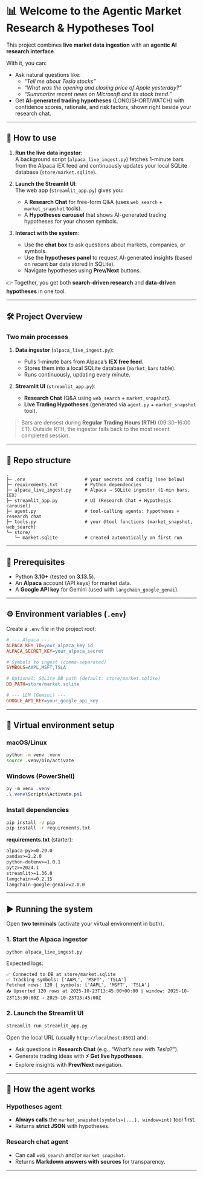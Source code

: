 # 📊 Welcome to the Agentic Market Research & Hypotheses Tool

This project combines **live market data ingestion** with an **agentic AI research interface**.

With it, you can:

- Ask natural questions like:
  - *“Tell me about Tesla stocks”*  
  - *“What was the opening and closing price of Apple yesterday?”*  
  - *“Summarize recent news on Microsoft and its stock trend.”*  
- Get **AI-generated trading hypotheses** (LONG/SHORT/WATCH) with confidence scores, rationale, and risk factors, shown right beside your research chat.

---

## 🚀 How to use

1. **Run the live data ingestor**:  
   A background script (`alpaca_live_ingest.py`) fetches 1-minute bars from the Alpaca IEX feed and continuously updates your local SQLite database (`store/market.sqlite`).

2. **Launch the Streamlit UI**:  
   The web app (`streamlit_app.py`) gives you:
   - A **Research Chat** for free-form Q&A (uses `web_search` + `market_snapshot` tools).  
   - A **Hypotheses carousel** that shows AI-generated trading hypotheses for your chosen symbols.

3. **Interact with the system**:
   - Use the **chat box** to ask questions about markets, companies, or symbols.  
   - Use the **hypotheses panel** to request AI-generated insights (based on recent bar data stored in SQLite).  
   - Navigate hypotheses using **Prev/Next** buttons.  

👉 Together, you get both **search-driven research** and **data-driven hypotheses** in one tool.

---

## 🛠️ Project Overview

### Two main processes

1. **Data ingestor** (`alpaca_live_ingest.py`):  
   - Pulls 1-minute bars from Alpaca’s **IEX free feed**.  
   - Stores them into a local SQLite database (`market_bars` table).  
   - Runs continuously, updating every minute.

2. **Streamlit UI** (`streamlit_app.py`):  
   - **Research Chat** (Q&A using `web_search` + `market_snapshot`).  
   - **Live Trading Hypotheses** (generated via `agent.py` + `market_snapshot` tool).  

> Bars are densest during **Regular Trading Hours (RTH)** (09:30–16:00 ET). Outside RTH, the ingestor falls back to the most recent completed session.

---

## 📂 Repo structure

```
.
├─ .env                      # your secrets and config (see below)
├─ requirements.txt          # Python dependencies
├─ alpaca_live_ingest.py     # Alpaca → SQLite ingestor (1-min bars, IEX)
├─ streamlit_app.py          # UI (Research Chat + Hypothesis carousel)
├─ agent.py                  # tool-calling agents: hypotheses + research chat
├─ tools.py                  # your @tool functions (market_snapshot, web_search)
└─ store/
   └─ market.sqlite          # created automatically on first run
```

---

## 🔑 Prerequisites

- Python **3.10+** (tested on **3.13.5**).  
- An **Alpaca** account (API keys) for market data.  
- A **Google API key** for Gemini (used with `langchain_google_genai`).  

---

## ⚙️ Environment variables (`.env`)

Create a `.env` file in the project root:

```ini
# --- Alpaca ---
ALPACA_KEY_ID=your_alpaca_key_id
ALPACA_SECRET_KEY=your_alpaca_secret

# Symbols to ingest (comma-separated)
SYMBOLS=AAPL,MSFT,TSLA

# Optional: SQLite DB path (default: store/market.sqlite)
DB_PATH=store/market.sqlite

# --- LLM (Gemini) ---
GOOGLE_API_KEY=your_google_api_key
```

---

## 🧩 Virtual environment setup

### macOS/Linux
```bash
python -m venv .venv
source .venv/bin/activate
```

### Windows (PowerShell)
```powershell
py -m venv .venv
.\.venv\Scripts\Activate.ps1
```

### Install dependencies
```bash
pip install -U pip
pip install -r requirements.txt
```

**requirements.txt** (starter):
```txt
alpaca-py>=0.29.0
pandas>=2.2.0
python-dotenv>=1.0.1
pytz>=2024.1
streamlit>=1.36.0
langchain>=0.2.15
langchain-google-genai>=2.0.0
```

---

## ▶️ Running the system

Open **two terminals** (activate your virtual environment in both).

### 1. Start the Alpaca ingestor
```bash
python alpaca_live_ingest.py
```

Expected logs:
```
✅ Connected to DB at store/market.sqlite
✅ Tracking symbols: ['AAPL', 'MSFT', 'TSLA']
Fetched rows: 120 | symbols: ['AAPL', 'MSFT', 'TSLA']
📥 Upserted 120 rows at 2025-10-23T13:45:00+00:00 | window: 2025-10-23T13:30:00Z → 2025-10-23T13:45:00Z
```

### 2. Launch the Streamlit UI
```bash
streamlit run streamlit_app.py
```

Open the local URL (usually `http://localhost:8501`) and:

- Ask questions in **Research Chat** (e.g., *“What’s new with Tesla?”*).  
- Generate trading ideas with **⚡ Get live hypotheses**.  
- Explore insights with **Prev/Next** navigation.

---

## 🧠 How the agent works

### Hypotheses agent
- **Always calls** the `market_snapshot(symbols=[...], window=int)` tool first.  
- Returns **strict JSON** with hypotheses.

### Research chat agent
- Can call `web_search` and/or `market_snapshot`.  
- Returns **Markdown answers with sources** for transparency.  

---
